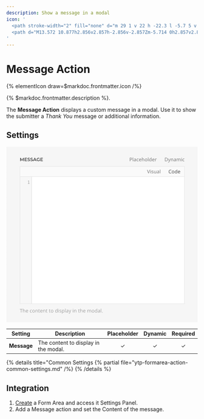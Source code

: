 ```yaml
---
description: Show a message in a modal
icon: '
  <path stroke-width="2" fill="none" d="m 29 1 v 22 h -22.3 l -5.7 5 v -27 z"/>
  <path d="M13.572 10.877h2.856v2.857h-2.856v-2.857Zm-5.714 0h2.857v2.857H7.858v-2.857Zm11.426 0h2.858v2.857h-2.858v-2.857Z"/>
'
---
```


# Message Action

{% elementIcon draw=$markdoc.frontmatter.icon /%}

{% $markdoc.frontmatter.description %}.

The **Message Action** displays a custom message in a modal. Use it to show the submitter a *Thank You* message or additional information.

## Settings

![Message Action Settings](./assets/action-message-settings.webp)

| Setting | Description | Placeholder | Dynamic | Required |
| ------- | ----------- | :---------: | :-----: | :------: |
| **Message** | The content to display in the modal. | &#x2713; | &#x2713; | &#x2713; |

{% details title="Common Settings
    {% partial file="ytp-formarea-action-common-settings.md" /%}
{% /details %}

## Integration

1. [Create](../../integration) a Form Area and access it Settings Panel.
1. Add a Message action and set the Content of the message.

